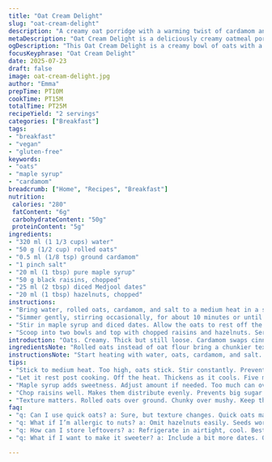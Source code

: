 ```yaml
---
title: "Oat Cream Delight"
slug: "oat-cream-delight"
description: "A creamy oat porridge with a warming twist of cardamom and maple syrup. Uses rolled oats instead of ground. Reduced water to increase richness. Includes black raisins and chopped hazelnuts. Cinnamon replaced by cardamom for aroma. Enhanced texture with an extra pinch of salt. Sweetness balanced with date puree and maple syrup. Quick simmering and resting time adjustment for creamier consistency. No gluten. Vegan, nut-free option possible by omitting nuts."
metaDescription: "Oat Cream Delight is a deliciously creamy oatmeal porridge with cardamom and maple syrup, topped with chewy raisins and crunchy hazelnuts."
ogDescription: "This Oat Cream Delight is a creamy bowl of oats with a twist. Cardamom, maple syrup, raisins, and hazelnuts blend for a delightful breakfast."
focusKeyphrase: "Oat Cream Delight"
date: 2025-07-23
draft: false
image: oat-cream-delight.jpg
author: "Emma"
prepTime: PT10M
cookTime: PT15M
totalTime: PT25M
recipeYield: "2 servings"
categories: ["Breakfast"]
tags:
- "breakfast"
- "vegan"
- "gluten-free"
keywords:
- "oats"
- "maple syrup"
- "cardamom"
breadcrumb: ["Home", "Recipes", "Breakfast"]
nutrition: 
 calories: "280"
 fatContent: "6g"
 carbohydrateContent: "50g"
 proteinContent: "5g"
ingredients:
- "320 ml (1 1/3 cups) water"
- "50 g (1/2 cup) rolled oats"
- "0.5 ml (1/8 tsp) ground cardamom"
- "1 pinch salt"
- "20 ml (1 tbsp) pure maple syrup"
- "50 g black raisins, chopped"
- "25 ml (2 tbsp) diced Medjool dates"
- "20 ml (1 tbsp) hazelnuts, chopped"
instructions:
- "Bring water, rolled oats, cardamom, and salt to a medium heat in a small saucepan."
- "Simmer gently, stirring occasionally, for about 10 minutes or until oats soften and the mixture thickens slightly."
- "Stir in maple syrup and diced dates. Allow the oats to rest off the heat for a few minutes to thicken further."
- "Scoop into two bowls and top with chopped raisins and hazelnuts. Serve warm."
introduction: "Oats. Creamy. Thick but still loose. Cardamom swaps cinnamon. Raisins add chewy bursts. Rolled oats give more texture than ground—bite, not just mush. Maple syrup and dates layer sweetness but keep it natural. No dairy here. Water quantity trimmed down. More body, less liquid. Quick simmer—no long wait. Rest time included though. Nuts are hazelnuts now, earthy and mild but riskier for allergies. Can skip them if needed. Rustic feel but simple. Breakfast, brunch, whenever really. Eat it straight from the pot or topped, whatever mood hits. Nut-free or gluten options easy. No fuss, just good ingredients doing their thing."
ingredientsNote: "Rolled oats instead of oat flour bring a chunkier texture, offering a bite instead of a smooth porridge. Water reduced slightly to make it less watery but still easy to eat. Cardamom replaces cinnamon; aromatic, floral, less typical, adds interest. Salt a tiny pinch but important to balance the sweet elements—the dates and raisins. Medjool dates chopped finely so their sweetness spreads evenly through the creamy oats. Black raisins chopped to prevent big sugar pockets but keep the chewy bursts. Maple syrup reduced slightly to control sweetness and add depth. Hazelnuts chosen for crunch and skin oils. They can be swapped for seeds or omitted for allergies or preference. Simple pantry staples, easy to find, practical tweaks to the classic oat cream base."
instructionsNote: "Start heating with water, oats, cardamom, and salt. Medium heat is key to avoid burning or sticking. Stir occasionally to prevent lumps and ensure even cooking. Around 10 minutes is enough for thickening but still soft, not gluey. After removing from heat, stir in maple syrup so the sugar doesn’t cook off and stays vibrant. Add chopped dates now to soften slightly without dissolving completely. Let rest off heat about 5 minutes; thickens the pot further and cools to eating temp. Serve straight from the pot into bowls to keep warmth. Top with chopped raisins and hazelnuts for texture contrast. Nuts or seeds can be added before or after cooking depending on preferred texture. Quick, hands-on, fuss-free but with layers of flavor and texture."
tips:
- "Stick to medium heat. Too high, oats stick. Stir constantly. Prevent lumps from forming. Focus on the texture. Creaminess should be thick but loose."
- "Let it rest post cooking. Off the heat. Thickens as it cools. Five minutes is key. Oats absorb more water then. Flavor deepens with time."
- "Maple syrup adds sweetness. Adjust amount if needed. Too much can overwhelm. Use less, balance it with dates. Try different sweeteners for twist."
- "Chop raisins well. Makes them distribute evenly. Prevents big sugar pockets. Hazelnuts add crunch. Can substitute with seeds. Think sunflower or pumpkin."
- "Texture matters. Rolled oats over ground. Chunky over mushy. Keep the chew factor alive. Each spoonful should feel satisfying and rich."
faq:
- "q: Can I use quick oats? a: Sure, but texture changes. Quick oats may become mushy. Rolled retain more bite. Adjust cooking time too."
- "q: What if I’m allergic to nuts? a: Omit hazelnuts easily. Seeds work well instead. Think sunflower or pepitas. No crunch but still tasty."
- "q: How can I store leftovers? a: Refrigerate in airtight, cool. Best within two days. Reheat gently on stove. Add splash of water if too thick."
- "q: What if I want to make it sweeter? a: Include a bit more dates. Or syrup. Consider alternatives like agave. Watch sweetness levels carefully."

---
```

